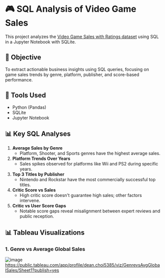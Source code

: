 # 🎮 SQL Analysis of Video Game Sales

This project analyzes the [Video Game Sales with Ratings dataset](https://www.kaggle.com/datasets/rush4ratio/video-game-sales-with-ratings) using SQL in a Jupyter Notebook with SQLite.

## 📌 Objective
To extract actionable business insights using SQL queries, focusing on game sales trends by genre, platform, publisher, and score-based performance.

## 🧰 Tools Used
- Python (Pandas)
- SQLite
- Jupyter Notebook

## 📊 Key SQL Analyses

1. **Average Sales by Genre**
   - Platform, Shooter, and Sports genres have the highest average sales.
2. **Platform Trends Over Years**
   - Sales spikes observed for platforms like Wii and PS2 during specific years.
3. **Top 3 Titles by Publisher**
   - Nintendo and Rockstar have the most commercially successful top titles.
4. **Critic Score vs Sales**
   - High critic score doesn't guarantee high sales; other factors intervene.
5. **Critic vs User Score Gaps**
   - Notable score gaps reveal misalignment between expert reviews and public reception.
  
## 📊 Tableau Visualizations

### 1. Genre vs Average Global Sales

![image](https://github.com/user-attachments/assets/0cc8680f-7e7c-4e99-8ed9-238b247f6cd4)
https://public.tableau.com/app/profile/dean.choi5385/viz/GenrevsAvgGlobalSales/Sheet1?publish=yes


